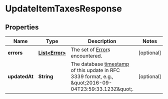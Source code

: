 
# UpdateItemTaxesResponse

## Properties
Name | Type | Description | Notes
------------ | ------------- | ------------- | -------------
**errors** | [**List&lt;Error&gt;**](Error.md) | The set of [Error](#type-error)s encountered. |  [optional]
**updatedAt** | **String** | The database [timestamp](#workingwithdates) of this update in RFC 3339 format, e.g., \&quot;2016-09-04T23:59:33.123Z\&quot;. |  [optional]



